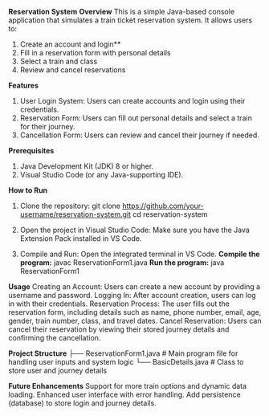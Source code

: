 **Reservation System**
**Overview**
This is a simple Java-based console application that simulates a train ticket reservation system. It allows users to:

1) Create an account and login**
2) Fill in a reservation form with personal details
3) Select a train and class
4) Review and cancel reservations

**Features**
1) User Login System: Users can create accounts and login using their credentials.
2) Reservation Form: Users can fill out personal details and select a train for their journey.
3) Cancellation Form: Users can review and cancel their journey if needed.
   
**Prerequisites**
1) Java Development Kit (JDK) 8 or higher.
2) Visual Studio Code (or any Java-supporting IDE).

**How to Run**
1) Clone the repository:
git clone https://github.com/your-username/reservation-system.git
cd reservation-system

2) Open the project in Visual Studio Code:
Make sure you have the Java Extension Pack installed in VS Code.

3) Compile and Run:
Open the integrated terminal in VS Code.
**Compile the program:**
javac ReservationForm1.java
**Run the program:**
java ReservationForm1

**Usage**
Creating an Account: Users can create a new account by providing a username and password.
Logging In: After account creation, users can log in with their credentials.
Reservation Process: The user fills out the reservation form, including details such as name, phone number, email, age, gender, train number, class, and travel dates.
Cancel Reservation: Users can cancel their reservation by viewing their stored journey details and confirming the cancellation.

**Project Structure**
├── ReservationForm1.java   # Main program file for handling user inputs and system logic
└── BasicDetails.java       # Class to store user and journey details

**Future Enhancements**
Support for more train options and dynamic data loading.
Enhanced user interface with error handling.
Add persistence (database) to store login and journey details.
